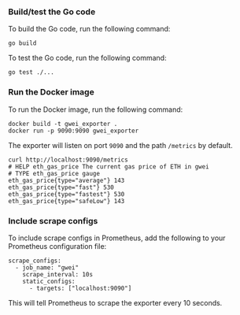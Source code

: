 ### Build/test the Go code

To build the Go code, run the following command:

```
go build
```

To test the Go code, run the following command:

```
go test ./...
```

### Run the Docker image

To run the Docker image, run the following command:

```
docker build -t gwei_exporter .
docker run -p 9090:9090 gwei_exporter
```

The exporter will listen on port `9090` and the path `/metrics` by default.

```
curl http://localhost:9090/metrics
# HELP eth_gas_price The current gas price of ETH in gwei
# TYPE eth_gas_price gauge
eth_gas_price{type="average"} 143
eth_gas_price{type="fast"} 530
eth_gas_price{type="fastest"} 530
eth_gas_price{type="safeLow"} 143
```

### Include scrape configs

To include scrape configs in Prometheus, add the following to your Prometheus configuration file:

```
scrape_configs:
  - job_name: "gwei"
    scrape_interval: 10s
    static_configs:
      - targets: ["localhost:9090"]
```

This will tell Prometheus to scrape the exporter every 10 seconds.